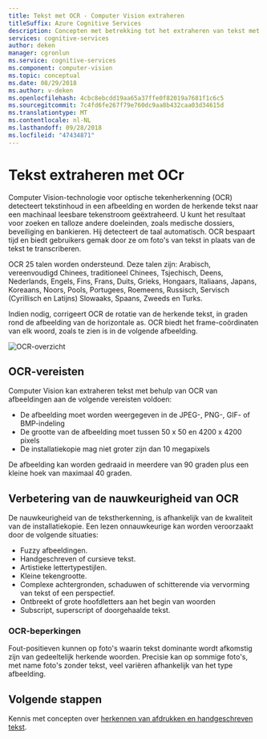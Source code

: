 ```yaml
---
title: Tekst met OCR - Computer Vision extraheren
titleSuffix: Azure Cognitive Services
description: Concepten met betrekking tot het extraheren van tekst met optische tekenherkenning () met behulp van de Computer Vision-API.
services: cognitive-services
author: deken
manager: cgronlun
ms.service: cognitive-services
ms.component: computer-vision
ms.topic: conceptual
ms.date: 08/29/2018
ms.author: v-deken
ms.openlocfilehash: 4cbc8ebcdd19aa65a37ffe0f82019a7681f1c6c5
ms.sourcegitcommit: 7c4fd6fe267f79e760dc9aa8b432caa03d34615d
ms.translationtype: MT
ms.contentlocale: nl-NL
ms.lasthandoff: 09/28/2018
ms.locfileid: "47434871"
---
```

# <a name="extracting-text-with-ocr"></a>Tekst extraheren met OCr

Computer Vision-technologie voor optische tekenherkenning (OCR) detecteert tekstinhoud in een afbeelding en worden de herkende tekst naar een machinaal leesbare tekenstroom geëxtraheerd. U kunt het resultaat voor zoeken en talloze andere doeleinden, zoals medische dossiers, beveiliging en bankieren. Hij detecteert de taal automatisch. OCR bespaart tijd en biedt gebruikers gemak door ze om foto's van tekst in plaats van de tekst te transcriberen.

OCR 25 talen worden ondersteund. Deze talen zijn: Arabisch, vereenvoudigd Chinees, traditioneel Chinees, Tsjechisch, Deens, Nederlands, Engels, Fins, Frans, Duits, Grieks, Hongaars, Italiaans, Japans, Koreaans, Noors, Pools, Portugees, Roemeens, Russisch, Servisch (Cyrillisch en Latijns) Slowaaks, Spaans, Zweeds en Turks.

Indien nodig, corrigeert OCR de rotatie van de herkende tekst, in graden rond de afbeelding van de horizontale as. OCR biedt het frame-coördinaten van elk woord, zoals te zien is in de volgende afbeelding.

![OCR-overzicht](./Images/vision-overview-ocr.png)

## <a name="ocr-requirements"></a>OCR-vereisten

Computer Vision kan extraheren tekst met behulp van OCR van afbeeldingen aan de volgende vereisten voldoen:

* De afbeelding moet worden weergegeven in de JPEG-, PNG-, GIF- of BMP-indeling
* De grootte van de afbeelding moet tussen 50 x 50 en 4200 x 4200 pixels
* De installatiekopie mag niet groter zijn dan 10 megapixels

De afbeelding kan worden gedraaid in meerdere van 90 graden plus een kleine hoek van maximaal 40 graden.

## <a name="improving-ocr-accuracy"></a>Verbetering van de nauwkeurigheid van OCR

De nauwkeurigheid van de tekstherkenning, is afhankelijk van de kwaliteit van de installatiekopie. Een lezen onnauwkeurige kan worden veroorzaakt door de volgende situaties:

* Fuzzy afbeeldingen.
* Handgeschreven of cursieve tekst.
* Artistieke lettertypestijlen.
* Kleine tekengrootte.
* Complexe achtergronden, schaduwen of schitterende via vervorming van tekst of een perspectief.
* Ontbreekt of grote hoofdletters aan het begin van woorden
* Subscript, superscript of doorgehaalde tekst.

### <a name="ocr-limitations"></a>OCR-beperkingen

Fout-positieven kunnen op foto's waarin tekst dominante wordt afkomstig zijn van gedeeltelijk herkende woorden. Precisie kan op sommige foto's, met name foto's zonder tekst, veel variëren afhankelijk van het type afbeelding.

## <a name="next-steps"></a>Volgende stappen

Kennis met concepten over [herkennen van afdrukken en handgeschreven tekst](concept-recognizing-text.md).
